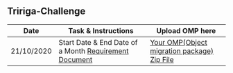 ## Tririga-Challenge


Date  | Task & Instructions | Upload OMP here
-----|-----|-----
21/10/2020| Start Date & End Date of a Month [Requirement Document](https://ibm.ent.box.com/folder/124721379058) | [Your OMP(Object migration package) Zip File](https://ibm.ent.box.com/folder/124721379058)

